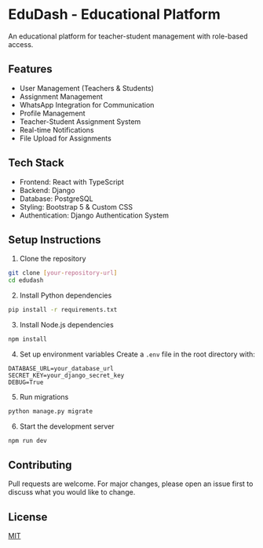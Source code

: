 # EduDash - Educational Platform

An educational platform for teacher-student management with role-based access.

## Features

- User Management (Teachers & Students)
- Assignment Management
- WhatsApp Integration for Communication
- Profile Management
- Teacher-Student Assignment System
- Real-time Notifications
- File Upload for Assignments

## Tech Stack

- Frontend: React with TypeScript
- Backend: Django
- Database: PostgreSQL
- Styling: Bootstrap 5 & Custom CSS
- Authentication: Django Authentication System

## Setup Instructions

1. Clone the repository
```bash
git clone [your-repository-url]
cd edudash
```

2. Install Python dependencies
```bash
pip install -r requirements.txt
```

3. Install Node.js dependencies
```bash
npm install
```

4. Set up environment variables
Create a `.env` file in the root directory with:
```
DATABASE_URL=your_database_url
SECRET_KEY=your_django_secret_key
DEBUG=True
```

5. Run migrations
```bash
python manage.py migrate
```

6. Start the development server
```bash
npm run dev
```

## Contributing

Pull requests are welcome. For major changes, please open an issue first to discuss what you would like to change.

## License

[MIT](https://choosealicense.com/licenses/mit/)
